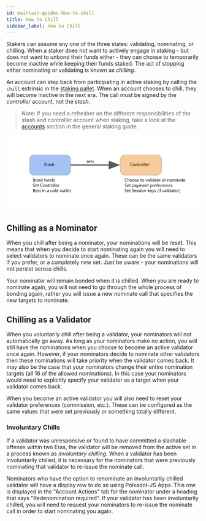 ```yaml
---
id: maintain-guides-how-to-chill
title: How to Chill
sidebar_label: How to Chill
---
```


Stakers can assume any one of the three states: validating, nominating, or chilling. When a staker
does not want to actively engage in staking - but does not want to unbond their funds either - they
can choose to temporarily become inactive while keeping their funds staked. The act of stopping
either nominating or validating is known as _chilling_.

An account can step back from participating in active staking by calling the `chill` extrinsic in
the [staking pallet][chill extrinsic]. When an account chooses to chill, they will become inactive
in the next era. The call must be signed by the _controller_ account, not the _stash_.

> Note: If you need a refresher on the different responsibilities of the stash and controller
> account when staking, take a look at the [accounts][] section in the general staking guide.

![staking](assets/NPoS/staking-keys_stash_controller.png)

## Chilling as a Nominator

When you chill after being a nominator, your nominations will be reset. This means that when you
decide to start nominating again you will need to select validators to nominate once again. These
can be the same validators if you prefer, or a completely new set. Just be aware - your nominations
will not persist across chills.

Your nominator will remain bonded when it is chilled. When you are ready to nominate again, you will
not need to go through the whole process of bonding again, rather you will issue a new nominate call
that specifies the new targets to nominate.

## Chilling as a Validator

When you voluntarily chill after being a validator, your nominators will not automatically go away.
As long as your nominators make no action, you will still have the nominations when you choose to
become an active validator once again. However, if your nominators decide to nominate other
validators then these nominations will take priority when the validator comes back. It may also be
the case that your nominators change their entire nomination targets (all 16 of the allowed
nominations). In this case your nominators would need to explicitly specify your validator as a
target when your validator comes back.

When you become an active validator you will also need to reset your validator preferences
(commission, etc.). These can be configured as the same values that were set previously or something
totally different.

### Involuntary Chills

If a validator was unresponsive or found to have committed a slashable offense within two Eras, the
validator will be removed from the active set in a process known as _involuntary chilling._ When a
validator has been involuntarily chilled, it is necessary for the nominators that were previously
nominating that validator to re-issue the nominate call.

Nominators who have the option to renominate an involuntarily chilled validator will have a display
row to do so using Polkadot-JS Apps. This row is displayed in the "Account Actions" tab for the
nominator under a heading that says "Redenomination required". If your validator has been
involuntarily chilled, you will need to request your nominators to re-issue the nominate call in
order to start nominating you again.

[chill extrinsic]:
  https://substrate.dev/rustdocs/v2.0.0-rc6/pallet_staking/enum.Call.html#variant.chill
[accounts]: learn-staking#accounts
